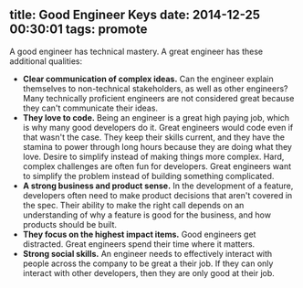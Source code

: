 title: Good Engineer Keys
date: 2014-12-25 00:30:01
tags: promote
---

A good engineer has technical mastery.  A great engineer has these additional qualities:

* **Clear communication of complex ideas.**
Can the engineer explain themselves to non-technical stakeholders, as well as other engineers?  Many technically proficient engineers are not considered great because they can't communicate their ideas.
* **They love to code.**
Being an engineer is a great high paying job, which is why many good developers do it.  Great engineers would code even if that wasn't the case.  They keep their skills current, and they have the stamina to power through long hours because they are doing what they love.
Desire to simplify instead of making things more complex.  Hard, complex challenges are often fun for developers.  Great engineers want to simplify the problem instead of building something complicated.
* **A strong business and product sense.**
In the development of a feature, developers often need to make product decisions that aren't covered in the spec.  Their ability to make the right call depends on an understanding of why a feature is good for the business, and how products should be built.
* **They focus on the highest impact items.**
Good engineers get distracted.  Great engineers spend their time where it matters. 
* **Strong social skills.**
An engineer needs to effectively interact with people across the company to be great a their job. If they can only interact with other developers, then they are only good at their job.